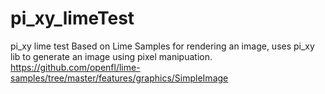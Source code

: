 # pi_xy_limeTest
pi_xy lime test
Based on Lime Samples for rendering an image, uses pi_xy lib to generate an image using pixel manipuation.
https://github.com/openfl/lime-samples/tree/master/features/graphics/SimpleImage
